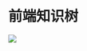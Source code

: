 # 前端知识树

<a href="https://aonaotu.com/open/5ed775a160585900151989dd" target="_blank" rel="noopener noreferrer">
  <img src="image/frontend-tree.png" />
</a>
